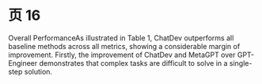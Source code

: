 # 页 16
Overall PerformanceAs illustrated in Table 1, ChatDev outperforms all baseline methods across all metrics, showing a considerable margin of improvement. Firstly, the improvement of ChatDev and MetaGPT over GPT-Engineer demonstrates that complex tasks are difficult to solve in a single-step solution.